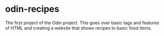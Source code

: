 # odin-recipes
The first project of the Odin project. This goes over basic tags and features of HTML and creating a website that shows recipes to basic food items.